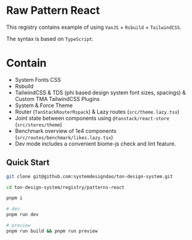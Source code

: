 # Raw Pattern React

This registry contains example of using `VanJS` + `Rsbuild` + `TailwindCSS`.

The syntax is based on `TypeScript`.

# Contain

- System Fonts CSS
- Rsbuild
- TailwindCSS & TDS (phi based design system font sizes, spacings) & Custom TMA TailwindCSS Plugins
- System & Force Theme
- Router (`TanStackRouterRspack`) & Lazy routes (`src/theme.lazy.tsx`)
- Joint state between components using `@tanstack/react-store` (`src/stores/theme`)
- Benchmark overview of 1e4 components (`src/routes/benchmark/likes.lazy.tsx`)
- Dev mode includes a convenient biome-js check and lint feature.

## Quick Start

```bash
git clone git@github.com:systemdesigndao/ton-design-system.git

cd ton-design-system/registry/patterns-react

pnpm i

# dev
pnpm run dev

# preview
pnpm run build && pnpm run preview 
```